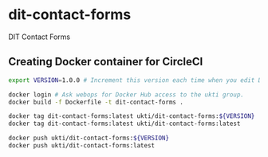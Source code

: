 # dit-contact-forms
DIT Contact Forms

## Creating Docker container for CircleCI

```bash
export VERSION=1.0.0 # Increment this version each time when you edit Dockerfile.

docker login # Ask webops for Docker Hub access to the ukti group.
docker build -f Dockerfile -t dit-contact-forms .

docker tag dit-contact-forms:latest ukti/dit-contact-forms:${VERSION}
docker tag dit-contact-forms:latest ukti/dit-contact-forms:latest

docker push ukti/dit-contact-forms:${VERSION}
docker push ukti/dit-contact-forms:latest
```
